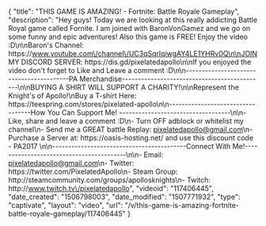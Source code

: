 {
    "title": "THIS GAME IS AMAZING! - Fortnite: Battle Royale Gameplay",
    "description": "Hey guys! Today we are looking at this really addicting Battle Royal game called Fornite. I am joined with BaronVonGamez and we go on some funny and epic adventures! Also this game is FREE! Enjoy the video :D\n\nBaron's Channel: https:\/\/www.youtube.com\/channel\/UC3qSqrIqiwgAY4LE1YHRv0Q\n\nJOIN MY DISCORD SERVER: https:\/\/dis.gd\/pixelatedapollo\n\nIf you enjoyed the video don't forget to Like and Leave a comment :D\n\n-----------------------------------------PA Merchandise---------------------------------------------\n\nBUYING A SHIRT WILL SUPPORT A CHARITY!\n\nRepresent the Knight's of Apollo!\nBuy a T-shirt Here: https:\/\/teespring.com\/stores\/pixelated-apollo\n\n----------------------------------How You Can Support Me! -----------------------------------\n\n- Like, share and leave a comment :D\n- Turn OFF adblock or whitelist my channel\n- Send me a GREAT battle Replay: pixelatedapollo@gmail.com\n- Purchase a Server at: https:\/\/oasis-hosting.net\/ and use this discount code - PA2017 \n\n------------------------------------------Connect With Me!-----------------------------------------\n\n- Email: pixelatedapollo@gmail.com\n- Twitter: https:\/\/twitter.com\/PixelatedApollo\n- Steam Group:  http:\/\/steamcommunity.com\/groups\/apollosknights\n- Twitch: http:\/\/www.twitch.tv\/pixelatedapollo",
    "videoid": "117406445",
    "date_created": "1506798003",
    "date_modified": "1507771932",
    "type": "captivate",
    "layout": "video",
    "url": "\/v\/this-game-is-amazing-fortnite-battle-royale-gameplay\/117406445"
}
